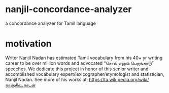 # nanjil-concordance-analyzer
a concordance analyzer for Tamil language

# motivation
Writer Nanjil Nadan has estimated Tamil vocabulary from his 40+ yr writing career to be over million words and advocated “சொல் எனும் பெருங்காடு” speeches. We dedicate this project in honor of this senior writer and accomplished vocabulary expert/lexicographer/etymologist and statistician, Nanjil Nadan. See more of his works at: https://ta.wikipedia.org/wiki/நாஞ்சில்_நாடன்
